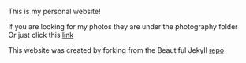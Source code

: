 This is my personal website!

If you are looking for my photos they are under the photography folder  
Or just click this [link](https://github.com/meschedl/meschedl.github.io/tree/master/photography)

This website was created by forking from the Beautiful Jekyll [repo](https://github.com/daattali/beautiful-jekyll)

